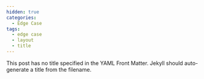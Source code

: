 ```yaml
---
hidden: true
categories:
  - Edge Case
tags:
  - edge case
  - layout
  - title
---
```


This post has no title specified in the YAML Front Matter. Jekyll should auto-generate a title from the filename.
